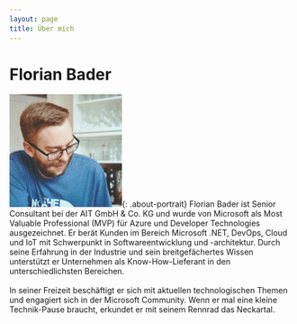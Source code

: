 ```yaml
---
layout: page
title: Über mich
---
```


# Florian Bader

![Florian Bader](assets/img/flo_200.png){: .about-portrait}
Florian Bader ist Senior Consultant bei der AIT GmbH & Co. KG und wurde von Microsoft als Most Valuable Professional (MVP) für Azure und Developer Technologies ausgezeichnet. Er berät Kunden im Bereich Microsoft .NET, DevOps, Cloud und IoT mit Schwerpunkt in Softwareentwicklung und -architektur. Durch seine Erfahrung in der Industrie und sein breitgefächertes Wissen unterstützt er Unternehmen als Know-How-Lieferant in den unterschiedlichsten Bereichen.  
<br />
In seiner Freizeit beschäftigt er sich mit aktuellen technologischen Themen und engagiert sich in der Microsoft Community. Wenn er mal eine kleine Technik-Pause braucht, erkundet er mit seinem Rennrad das Neckartal.
